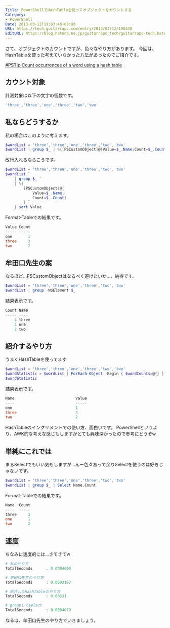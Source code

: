 ```yaml
---
Title: PowerShellでHashTableを使ってオブジェクトをカウントする
Category:
- PowerShell
Date: 2013-03-12T19:03:48+09:00
URL: https://tech.guitarrapc.com/entry/2013/03/12/190348
EditURL: https://blog.hatena.ne.jp/guitarrapc_tech/guitarrapc-tech.hatenablog.com/atom/entry/6802418398340423823
---
```



さて、オブジェクトのカウントですが、色々なやり方があります。
今回は、HashTableを使った考えていなかった方法があったのでご紹介です。

[#PSTip Count occurrences of a word using a hash table](http://www.powershellmagazine.com/2013/01/21/pstip-count-occurrences-of-a-word-using-a-hash-table/)

## カウント対象

計測対象は以下の文字の個数です。

```ps1
'three','three','one','three','two','two'
```


## 私ならどうするか
私の場合はこのように考えます。

```ps1
$wordList = 'three','three','one','three','two','two'
$wordList | group $_ | %{[PSCustomObject]@{Value=$_.Name;Count=$_.Count}} | sort Value
```


改行入れるならこうです。

```ps1
$wordList = 'three','three','one','three','two','two'
$wordList `
    | group $_ `
    | %{
        [PSCustomObject]@{
            Value=$_.Name;
            Count=$_.Count}
        } `
    | sort Value
```


Format-Tableでの結果です。

```ps1
Value Count
----- -----
one       1
three     3
two       2
```


## 牟田口先生の案
なるほど…PSCustomObjectはなるべく避けたいか…、納得です。

```ps1
$wordList = 'three','three','one','three','two','two'
$wordList | group -NoElement $_
```


結果表示です。

```ps1
Count Name
----- ----
    3 three
    1 one
    2 two
```


## 紹介するやり方
うまくHashTableを使ってます

```ps1
$wordList = 'three','three','one','three','two','two'
$wordStatistic = $wordList | ForEach-Object -Begin { $wordCounts=@{} } -Process { $wordCounts.$_++ } -End { $wordCounts }
$wordStatistic
```


結果表示です。

```ps1
Name                           Value
----                           -----
one                            1
three                          3
two                            2
```


HashTableのインクリメントでの使い方、面白いです。
PowerShellというより、AWK的な考えな感じもしますがとても興味深かったので参考にどうぞw


## 単純にこれでは
まぁSelectでもいい気もしますが…んー色々あって余りSelectを使うのは好きじゃないです。

```ps1
$wordList = 'three','three','one','three','two','two'
$wordList | group $_ | Select Name,Count
```


Format-Tableでの結果です。

```ps1
Name  Count
----  -----
three     3
one       1
two       2
```


## 速度
ちなみに速度的には…さてさてw


```ps1
# 私のやり方
TotalSeconds      : 0.0004608

# 牟田口先生のやり方
TotalSeconds      : 0.0002187

# 紹介したHashTableのやり方
TotalSeconds      : 0.00331

# groupしてselect
TotalSeconds      : 0.0004079
```


なるほ、牟田口先生のやり方でいきましょう。
